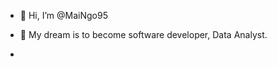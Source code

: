 - 👋 Hi, I’m @MaiNgo95
- 👀 My dream is to become software developer, Data Analyst.

- 


<!---
MaiNgo95/MaiNgo95 is a ✨ special ✨ girl.
--->
